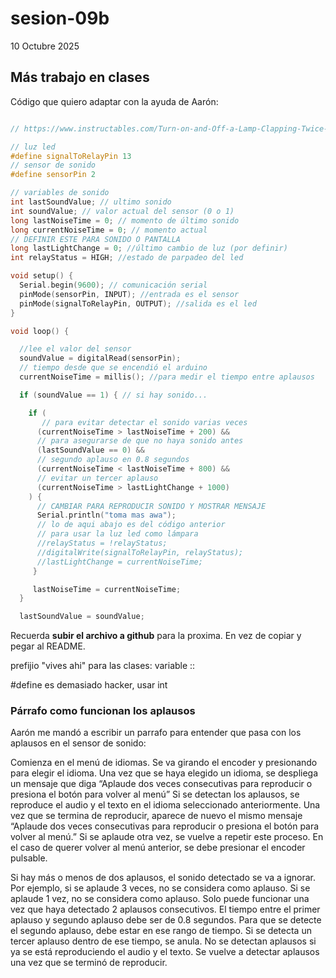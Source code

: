 # sesion-09b
10 Octubre 2025

## Más trabajo en clases
Código que quiero adaptar con la ayuda de Aarón:

```cpp

// https://www.instructables.com/Turn-on-and-Off-a-Lamp-Clapping-Twice-Using-Arduin

// luz led
#define signalToRelayPin 13
// sensor de sonido
#define sensorPin 2

// variables de sonido
int lastSoundValue; // ultimo sonido 
int soundValue; // valor actual del sensor (0 o 1)
long lastNoiseTime = 0; // momento de último sonido
long currentNoiseTime = 0; // momento actual
// DEFINIR ESTE PARA SONIDO O PANTALLA
long lastLightChange = 0; //último cambio de luz (por definir)
int relayStatus = HIGH; //estado de parpadeo del led

void setup() {
  Serial.begin(9600); // comunicación serial
  pinMode(sensorPin, INPUT); //entrada es el sensor
  pinMode(signalToRelayPin, OUTPUT); //salida es el led
}

void loop() {

  //lee el valor del sensor
  soundValue = digitalRead(sensorPin);
  // tiempo desde que se encendió el arduino
  currentNoiseTime = millis(); //para medir el tiempo entre aplausos

  if (soundValue == 1) { // si hay sonido...

    if (
       // para evitar detectar el sonido varias veces
      (currentNoiseTime > lastNoiseTime + 200) &&
      // para asegurarse de que no haya sonido antes
      (lastSoundValue == 0) &&
      // segundo aplauso en 0.8 segundos
      (currentNoiseTime < lastNoiseTime + 800) &&
      // evitar un tercer aplauso
      (currentNoiseTime > lastLightChange + 1000)
    ) {
      // CAMBIAR PARA REPRODUCIR SONIDO Y MOSTRAR MENSAJE
      Serial.println("toma mas awa");
      // lo de aqui abajo es del código anterior
      // para usar la luz led como lámpara
      //relayStatus = !relayStatus;
      //digitalWrite(signalToRelayPin, relayStatus);
      //lastLightChange = currentNoiseTime;
     }

     lastNoiseTime = currentNoiseTime;
  }

  lastSoundValue = soundValue;
```

Recuerda **subir el archivo a github** para la proxima. En vez de copiar y pegar al README.

prefijio "vives ahi" para las clases:
variable :: 

#define es demasiado hacker, usar int

### Párrafo como funcionan los aplausos

Aarón me mandó a escribir un parrafo para entender que pasa con los aplausos en el sensor de sonido:

Comienza en el menú de idiomas. Se va girando el encoder y presionando para elegir el idioma. Una vez que se haya elegido un idioma, se despliega un mensaje que diga “Aplaude dos veces consecutivas para reproducir o presiona el botón para volver al menú” Si se detectan los aplausos, se reproduce el audio y el texto en el idioma seleccionado anteriormente. Una vez que se termina de reproducir, aparece de nuevo el mismo mensaje “Aplaude dos veces consecutivas para reproducir o presiona el botón para volver al menú.” Si se aplaude otra vez, se vuelve a repetir este proceso. En el caso de querer volver al menú anterior, se debe presionar el encoder pulsable.

Si hay más o menos de dos aplausos, el sonido detectado se va a ignorar. Por ejemplo, si se aplaude 3 veces, no se considera como aplauso. Si se aplaude 1 vez, no se considera como aplauso. Solo puede funcionar una vez que haya detectado 2 aplausos consecutivos. El tiempo entre el primer aplauso y segundo aplauso debe ser de 0.8 segundos. Para que se detecte el segundo aplauso, debe estar en ese rango de tiempo. Si se detecta un tercer aplauso dentro de ese tiempo, se anula. No se detectan aplausos si ya se está reproduciendo el audio y el texto. Se vuelve a detectar aplausos una vez que se terminó de reproducir.


